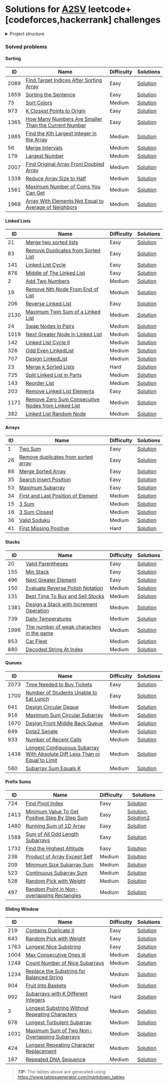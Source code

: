 # Solutions for [A2SV](https://a2sv.org/) leetcode+[codeforces,hackerrank] challenges

<details>
<summary>Project structure</summary>
<p>

```plain
root
|-- README.md
|-- pom.xml
|-- src
│   |
│   ├── main
│   │   ├── java/com/tomhydra/a2sv 
│   │       └── [platform(e.g leetcode)]
│   │           └── [topic(e.g arrays)]
│   │                └── _1_two_sum
|   |                     └── Solution.java
│   │                └── _2_valid_parenthesis
|   |                     └── Solution.java
|   |   
│   └── test
│       └── java/com/tomhydra/a2sv
│           └── [platform(e.g leetcode)]
│               └── [topic(e.g arrays)]
│                   |── _1_two_sum
|                        |-- SolutionTest.java
|
└── target
```
</p>

</details>

### Solved problems

#### Sorting
| ID   | Name                                                                                                                                       | Difficulty | Solutions                                                                                                                                                        |
|------|--------------------------------------------------------------------------------------------------------------------------------------------|------------|------------------------------------------------------------------------------------------------------------------------------------------------------------------|
| 2089 | [Find Target Indices After Sorting Array](https://leetcode.com/problems/find-target-indices-after-sorting-array/)                          | Easy       | [Solution](https://github.com/tomhydra/a2sv/blob/main/src/main/java/com/tomhydra/a2sv/leetcode/sorting/_2089_find_the_indices_after_sorting_array/Solution.java)              |
| 1859 | [Sorting the Sentence](https://leetcode.com/problems/sorting-the-sentence/)                                                                | Easy       | [Solution](https://github.com/tomhydra/a2sv/blob/main/src/main/java/com/tomhydra/a2sv/leetcode/sorting/_1859_sorting_the_sentence/Solution.java) |
| 75   | [Sort Colors](https://leetcode.com/problems/sort-colors/)                                                                                  | Medium     | [Solution](https://github.com/tomhydra/a2sv/blob/main/src/main/java/com/tomhydra/a2sv/leetcode/sorting/_75_sort_colors/Solution.java)                 |
| 973  | [K Closest Points to Origin](https://leetcode.com/problems/k-closest-points-to-origin/)                                                    | Easy       | [Solution](https://github.com/tomhydra/a2sv/blob/main/src/main/java/com/tomhydra/a2sv/leetcode/sorting/_973_k_closest_points_to_origin/Solution.java)                 |
| 1365 | [How Many Numbers Are Smaller Than the Current Number](https://leetcode.com/problems/how-many-numbers-are-smaller-than-the-current-number/) | Easy       | [Solution](https://github.com/tomhydra/a2sv/blob/main/src/main/java/com/tomhydra/a2sv/leetcode/sorting/_1365_how_many_numbers_are_smaller_than_the_current_number/Solution.java)                 |
| 1985 | [Find the Kth Largest Integer in the Array](https://leetcode.com/problems/find-the-kth-largest-integer-in-the-array/)                      | Medium     | [Solution](https://github.com/tomhydra/a2sv/blob/main/src/main/java/com/tomhydra/a2sv/leetcode/sorting/_1985_find_the_kth_largest_integer_in_the_array/Solution.java)                 |
| 56   | [Merge Intervals](https://leetcode.com/problems/merge-intervals/)                                                                          | Medium     | [Solution](https://github.com/tomhydra/a2sv/blob/main/src/main/java/com/tomhydra/a2sv/leetcode/sorting/_56_merge_intervals/Solution.java)                 |
| 179  | [Largest Number](https://leetcode.com/problems/largest-number/)                                                                            | Medium     | [Solution](https://github.com/tomhydra/a2sv/blob/main/src/main/java/com/tomhydra/a2sv/leetcode/sorting/_179_largest_number/Solution.java)                 |
| 2007 | [Find Original Array From Doubled Array](https://leetcode.com/problems/find-original-array-from-doubled-array/)                            | Medium     | [Solution](https://github.com/tomhydra/a2sv/blob/main/src/main/java/com/tomhydra/a2sv/leetcode/sorting/_2007_find_original_array_from_doubled_array/Solution.java)                 |
| 1338 | [Reduce Array Size to Half](https://leetcode.com/problems/reduce-array-size-to-the-half/)                                                  | Medium     | [Solution](https://github.com/tomhydra/a2sv/blob/main/src/main/java/com/tomhydra/a2sv/leetcode/sorting/_1338_reduce_array_size_to_half/Solution.java)                 |
| 1561 | [Maximum Number of Coins You Can Get](https://leetcode.com/problems/maximum-number-of-coins-you-can-get/)                                                  | Medium     | [Solution](https://github.com/tomhydra/a2sv/blob/main/src/main/java/com/tomhydra/a2sv/leetcode/sorting/_1561_maximum_number_of_coins_you_can_get/Solution.java)                 |
| 1968 | [Array With Elements Not Equal to Average of Neighbors](https://leetcode.com/problems/array-with-elements-not-equal-to-average-of-neighbors/)                                                  | Medium     | [Solution](https://github.com/tomhydra/a2sv/blob/main/src/main/java/com/tomhydra/a2sv/leetcode/sorting/_1968_array_with_elements_not_equal_to_average_of_neighbors/Solution.java)                 |


#### Linked Lists
| ID   | Name                                                                                                   | Difficulty | Solutions                                                                                                                                                        |
|------|--------------------------------------------------------------------------------------------------------|------------|------------------------------------------------------------------------------------------------------------------------------------------------------------------|
| 21    | [Merge two sorted lists](https://leetcode.com/problems/merge-two-sorted-lists)                         | Easy       | [Solution](https://github.com/tomhydra/a2sv/blob/main/src/main/java/com/tomhydra/a2sv/leetcode/linkedlists/_21_merge_two_sorted_lists/Solution.java)              |
| 83   | [Remove Duplicates from Sorted List](https://leetcode.com/problems/remove-duplicates-from-sorted-list) | Easy       | [Solution](https://github.com/tomhydra/a2sv/blob/main/src/main/java/com/tomhydra/a2sv/leetcode/linkedlists/_83_remove_duplicates_from_sorted_list/Solution.java) |
| 141  | [Linked List Cycle](https://leetcode.com/problems/linked-list-cycle)                                   | Easy       | [Solution](https://github.com/tomhydra/a2sv/blob/main/src/main/java/com/tomhydra/a2sv/leetcode/linkedlists/_141_linked_list_cycle/Solution.java)                 |
| 876  | [Middle of The Linked List](https://leetcode.com/problems/middle-of-the-linked-list/)                  | Easy       | [Solution](https://github.com/tomhydra/a2sv/blob/main/src/main/java/com/tomhydra/a2sv/leetcode/linkedlists/_876_middle_of_the_linked_list/Solution.java)                 |
| 2    | [Add Two Numbers](https://leetcode.com/problems/add-two-numbers/)                                      | Medium       | [Solution](https://github.com/tomhydra/a2sv/blob/main/src/main/java/com/tomhydra/a2sv/leetcode/linkedlists/_2_add_two_numbers/Solution.java)                 |
| 19   | [Remove Nth Node From End of List](https://leetcode.com/problems/remove-nth-node-from-end-of-list/)    | Medium       | [Solution](https://github.com/tomhydra/a2sv/blob/main/src/main/java/com/tomhydra/a2sv/leetcode/linkedlists/_19_remove_nth_node_from_end_of_list/Solution.java)                 |
| 206  | [Reverse Linked List](https://leetcode.com/problems/reverse-linked-list/)                              | Easy       | [Solution](https://github.com/tomhydra/a2sv/blob/main/src/main/java/com/tomhydra/a2sv/leetcode/linkedlists/_206_reverse_linked_list/Solution.java)                 |
| 2130 | [Maximum Twin Sum of a Linked List](https://leetcode.com/problems/maximum-twin-sum-of-a-linked-list/)  | Medium       | [Solution](https://github.com/tomhydra/a2sv/blob/main/src/main/java/com/tomhydra/a2sv/leetcode/linkedlists/_2130_maximum_twin_sum_of_a_linked_list/Solution.java)                 |
| 24   | [Swap Nodes in Pairs](https://leetcode.com/problems/swap-nodes-in-pairs/)                              | Medium       | [Solution](https://github.com/tomhydra/a2sv/blob/main/src/main/java/com/tomhydra/a2sv/leetcode/linkedlists/_24_swap_nodes_in_pairs/Solution.java)                 |
| 1019 | [Next Greater Node in Linked List](https://leetcode.com/problems/next-greater-node-in-linked-list/)    | Medium       | [Solution](https://github.com/tomhydra/a2sv/blob/main/src/main/java/com/tomhydra/a2sv/leetcode/linkedlists/_1019_next_greater_node_in_linked_list/Solution.java)                 |
| 142  | [Linked LIst Cycle II](https://leetcode.com/problems/linked-list-cycle-ii/)                            | Medium       | [Solution](https://github.com/tomhydra/a2sv/blob/main/src/main/java/com/tomhydra/a2sv/leetcode/linkedlists/_142_linked_list_cycle_ii/Solution.java)                 |
| 328  | [Odd Even LinkedList](https://leetcode.com/problems/odd-even-linked-list/)                             | Medium       | [Solution](https://github.com/tomhydra/a2sv/blob/main/src/main/java/com/tomhydra/a2sv/leetcode/linkedlists/_328_odd_even_linked_list/Solution.java)                 |
| 707  | [Design LinkedList](https://leetcode.com/problems/design-linked-list/)                               | Medium       | [Solution](https://github.com/tomhydra/a2sv/blob/main/src/main/java/com/tomhydra/a2sv/leetcode/linkedlists/_707_design_linked_list/Solution.java)                 |
| 23  | [Merge k Sorted Lists](https://leetcode.com/problems/merge-k-sorted-lists/)                               | Hard       | [Solution](https://github.com/tomhydra/a2sv/blob/main/src/main/java/com/tomhydra/a2sv/leetcode/linkedlists/_23_merge_k_sorted_lists/Solution.java)                 |
| 725  | [Split Linked List in Parts](https://leetcode.com/problems/split-linked-list-in-parts/)                               | Medium       | [Solution](https://github.com/tomhydra/a2sv/blob/main/src/main/java/com/tomhydra/a2sv/leetcode/linkedlists/_725_split_linked_list_in_parts/Solution.java)                 |
| 143  | [Reorder List](https://leetcode.com/problems/reorder-list/)                               | Medium       | [Solution](https://github.com/tomhydra/a2sv/blob/main/src/main/java/com/tomhydra/a2sv/leetcode/linkedlists/_143_reorder_list/Solution.java)                 |
| 203  | [Remove Linked List Elements](https://leetcode.com/problems/remove-linked-list-elements/)                               | Easy       | [Solution](https://github.com/tomhydra/a2sv/blob/main/src/main/java/com/tomhydra/a2sv/leetcode/linkedlists/_203_remove_linked_list_elements/Solution.java)                 |
| 1171  | [Remove Zero Sum Consecutive Nodes from Linked List](https://leetcode.com/problems/remove-zero-sum-consecutive-nodes-from-linked-list/)                               | Medium       | [Solution](https://github.com/tomhydra/a2sv/blob/main/src/main/java/com/tomhydra/a2sv/leetcode/linkedlists/_1171_remove_zero_sum_consecutive_nodes_from_linked_list/Solution.java)                 |
| 382  | [Linked List Random Node](https://leetcode.com/problems/linked-list-random-node/)                               | Medium       | [Solution](https://github.com/tomhydra/a2sv/blob/main/src/main/java/com/tomhydra/a2sv/leetcode/linkedlists/_382_linked_list_random_node/Solution.java)                 |


#### Arrays
| ID | Name                                                                                                                         | Difficulty | Solutions                                                                                                                                                                        |
|----|------------------------------------------------------------------------------------------------------------------------------|------------|----------------------------------------------------------------------------------------------------------------------------------------------------------------------------------|
| 1  | [Two Sum](https://leetcode.com/problems/two-sum)                                                                             | Easy       | [Solution](https://github.com/tomhydra/a2sv/blob/main/src/main/java/com/tomhydra/a2sv/leetcode/arrays/_1_two_sum/Solution.java)                                                  |
| 26 | [Remove duplicates from sorted array](https://leetcode.com/problems/remove-duplicates-from-sorted-array)                     | Easy       | [Solution](https://github.com/tomhydra/a2sv/blob/main/src/main/java/com/tomhydra/a2sv/leetcode/arrays/_26_remove_duplicates_from_sorted_array/Solution.java)                     |
| 88 | [Merge Sorted Array](https://leetcode.com/problems/merge-sorted-array)                                                       | Easy       | [Solution](https://github.com/tomhydra/a2sv/blob/main/src/main/java/com/tomhydra/a2sv/leetcode/arrays/_88_merge_sorted_array/Solution.java)                                      |
| 35 | [Search Insert Position](https://leetcode.com/problems/search-insert-position)                                               | Easy       | [Solution](https://github.com/tomhydra/a2sv/blob/main/src/main/java/com/tomhydra/a2sv/leetcode/arrays/_35_search_insert_position/Solution.java)                                  |
| 53 | [Maximum Subarray](https://leetcode.com/problems/maximum-subarray/)                                                          | Easy       | [Solution](https://github.com/tomhydra/a2sv/blob/main/src/main/java/com/tomhydra/a2sv/leetcode/arrays/_53_maximum_subarray/Solution.java)                                        |
| 34 | [First and Last Position of Element](https://leetcode.com/problems/find-first-and-last-position-of-element-in-sorted-array/) | Medium     | [Solution](https://github.com/tomhydra/a2sv/blob/main/src/main/java/com/tomhydra/a2sv/leetcode/arrays/_34_find_first_and_last_position_of_element_in_sorted_array/Solution.java) |
| 15 | [3 Sum](https://leetcode.com/problems/3sum)                                                                                  | Medium     | [Solution](https://github.com/tomhydra/a2sv/blob/main/src/main/java/com/tomhydra/a2sv/leetcode/arrays/_15_3sum/Solution.java)                                                    |
| 16 | [3 Sum Closest](https://leetcode.com/problems/3sum-closest)                                                                  | Medium     | [Solution](https://github.com/tomhydra/a2sv/blob/main/src/main/java/com/tomhydra/a2sv/leetcode/arrays/_16_3sum_closest/Solution.java)                                            |
| 36 | [Valid Soduku](https://leetcode.com/problems/valid-sudoku/)                                                                  | Medium     | [Solution](https://github.com/tomhydra/a2sv/blob/main/src/main/java/com/tomhydra/a2sv/leetcode/arrays/_36_valid_soduku/Solution.java)                                            |
| 41 | [First Missing Positive](https://leetcode.com/problems/first-missing-positive/)                                              | Hard       | [Solution](https://github.com/tomhydra/a2sv/blob/main/src/main/java/com/tomhydra/a2sv/leetcode/arrays/_41_first_missing_positive/Solution.java)                                  |


#### Stacks
| ID   | Name                                                                                                              | Difficulty | Solutions                                                                                                                                                             |
|------|-------------------------------------------------------------------------------------------------------------------|------------|-----------------------------------------------------------------------------------------------------------------------------------------------------------------------|
| 20   | [Valid Parentheses](https://leetcode.com/problems/valid-parentheses)                                              | Easy       | [Solution](https://github.com/tomhydra/a2sv/blob/main/src/main/java/com/tomhydra/a2sv/leetcode/stacks/_20_valid_parentheses/Solution.java)                            |
| 155  | [Min Stack](https://leetcode.com/problems/min-stack)                                                              | Easy       | [Solution](https://github.com/tomhydra/a2sv/blob/main/src/main/java/com/tomhydra/a2sv/leetcode/stacks/_155_min_stack/MinStack.java)                                   |
| 496  | [Next Greater Element](https://leetcode.com/problems/next-greater-element-i)                                      | Easy       | [Solution](https://github.com/tomhydra/a2sv/blob/main/src/main/java/com/tomhydra/a2sv/leetcode/stacks/_496_next_greater_element_i/Solution.java)                      |
| 150  | [Evaluate Reverse Polish Notation](https://leetcode.com/problems/evaluate-reverse-polish-notation)                | Medium     | [Solution](https://github.com/tomhydra/a2sv/blob/main/src/main/java/com/tomhydra/a2sv/leetcode/stacks/_150_evaluate_reverse_polish_notation/Solution.java)            |
| 131  | [Best Time To Buy and Sell Stocks](https://leetcode.com/problems/best-time-to-buy-and-sell-stock/)                | Medium     | [Solution](https://github.com/tomhydra/a2sv/blob/main/src/main/java/com/tomhydra/a2sv/leetcode/stacks/_121_best_time_to_buy_and_sell_stocks/Solution.java)            |
| 1381 | [Design a Stack with Increment Operation](https://leetcode.com/problems/design-a-stack-with-increment-operation/) | Medium     | [Solution](https://github.com/tomhydra/a2sv/blob/main/src/main/java/com/tomhydra/a2sv/leetcode/stacks/_1381_design_a_stack_with_increment_operation/CustomStack.java) |
| 739  | [Daily Temperatures](https://leetcode.com/problems/daily-temperatures)                                            | Medium     | [Solution](https://github.com/tomhydra/a2sv/blob/main/src/main/java/com/tomhydra/a2sv/leetcode/stacks/_739_daily_temperatures/Solution.java)                          |
| 1996  | [The number of weak characters in the game](https://leetcode.com/problems/the-number-of-weak-characters-in-the-game/)                                            | Medium     | [Solution](https://github.com/tomhydra/a2sv/blob/main/src/main/java/com/tomhydra/a2sv/leetcode/stacks/_1996_the_number_of_weak_characters_in_the_game/Solution.java)                          |
| 853  | [Car Fleet](https://leetcode.com/problems/car-fleet/)                                            | Medium     | [Solution](https://github.com/tomhydra/a2sv/blob/main/src/main/java/com/tomhydra/a2sv/leetcode/stacks/_853_car_fleet/Solution.java)                          |
| 880  | [Decoded String At Index](https://leetcode.com/problems/decoded-string-at-index/)                                            | Medium     | [Solution](https://github.com/tomhydra/a2sv/blob/main/src/main/java/com/tomhydra/a2sv/leetcode/stacks/_880_decoded_string_at_index/Solution.java)                          |

#### Queues
| ID   | Name                                                                                                            | Difficulty | Solutions                                                                                                                                                         |
|------|-----------------------------------------------------------------------------------------------------------------|------------|-------------------------------------------------------------------------------------------------------------------------------------------------------------------|
| 2073 | [Time Needed to Buy Tickets](https://leetcode.com/problems/time-needed-to-buy-tickets/)                         | Easy       | [Solution](https://github.com/tomhydra/a2sv/blob/main/src/main/java/com/tomhydra/a2sv/leetcode/queues/_2073_time_needed_to_buy_tickets/Solution.java) |
| 1700 | [Number of Students Unable to Eat Lunch](https://leetcode.com/problems/number-of-students-unable-to-eat-lunch/) | Easy       | [Solution](https://github.com/tomhydra/a2sv/blob/main/src/main/java/com/tomhydra/a2sv/leetcode/queues/_1700_number_of_students_unable_to_eat_lunch/Solution.java)             |
| 641  | [Design Circular Deque](https://leetcode.com/problems/maximum-sum-circular-subarray)                                    | Medium     | [Solution](https://github.com/tomhydra/a2sv/blob/main/src/main/java/com/tomhydra/a2sv/leetcode/queues/_641_design_circular_deque/Solution.java)                   |
| 918  | [Maximum Sum Circular Subarray](https://leetcode.com/problems/design-front-middle-back-queue/)                                    | Medium     | [Solution](https://github.com/tomhydra/a2sv/blob/main/src/main/java/com/tomhydra/a2sv/leetcode/queues/_918_maximum_sum_circular_subarray/Solution.java)                   |
| 1670  | [Design Front Middle Back Queue](https://leetcode.com/problems/design-circular-deque)                                    | Medium     | [Solution](https://github.com/tomhydra/a2sv/blob/main/src/main/java/com/tomhydra/a2sv/leetcode/queues/_1670_design_front_middle_back_queue/FrontMiddleBackQueue.java)                   |
| 649  | [Dota2 Senate](https://leetcode.com/problems/dota2-senate/)                                    | Medium     | [Solution](https://github.com/tomhydra/a2sv/blob/main/src/main/java/com/tomhydra/a2sv/leetcode/queues/_649_dota2_senate/Solution.java)                   |
| 933  | [Number of Recent Calls](https://leetcode.com/problems/number-of-recent-calls/)                                    | Medium     | [Solution](https://github.com/tomhydra/a2sv/blob/main/src/main/java/com/tomhydra/a2sv/leetcode/queues/_933_number_of_recent_calls/RecentCounter.java)                   |
| 1438  | [Longest Contiguoous Subarray With Absolute Diff Less Than or Equal to Limit](https://leetcode.com/problems/longest-continuous-subarray-with-absolute-diff-less-than-or-equal-to-limit/)                                    | Medium     | [Solution](https://github.com/tomhydra/a2sv/blob/main/src/main/java/com/tomhydra/a2sv/leetcode/queues/_1438_longest_continuous_subarray_with_absolute_diff_less_than_or_equal_to_limit/Solution.java)                   |
| 560  | [Subarray Sum Equals K](https://leetcode.com/problems/subarray-sum-equals-k/)                                    | Medium     | [Solution](https://github.com/tomhydra/a2sv/blob/main/src/main/java/com/tomhydra/a2sv/leetcode/queues/_560_subarray_sum_equal_k/Solution.java)                   |

#### Prefix Sums
| ID   | Name                                               | Difficulty | Solutions                                                                                                                                                                                                                                                                                                                                                      |
|------|----------------------------------------------------|------------|----------------------------------------------------------------------------------------------------------------------------------------------------------------------------------------------------------------------------------------------------------------------------------------------------------------------------------------------------------------|
| 724  | [Find Pivot Index](https://leetcode.com/problems/find-pivot-index)                               | Easy       | [Solution](https://github.com/tomhydra/a2sv/blob/main/src/main/java/com/tomhydra/a2sv/leetcode/prefix_sum/_724_find_pivot_index/Solution.java)                                                                                                                                                                                                                 |
| 1413 | [Minimum Value To Get Positive Step By Step Sum](https://leetcode.com/problems/minimum-value-to-get-positive-step-by-step-sum) | Easy       | [Solution](https://github.com/tomhydra/a2sv/blob/main/src/main/java/com/tomhydra/a2sv/leetcode/prefix_sum/_1413_minimum_value_to_get_positive_step_by_step_sum/Solution.java), [Solution2](https://github.com/tomhydra/a2sv/blob/main/src/main/java/com/tomhydra/a2sv/leetcode/prefix_sum/_1413_minimum_value_to_get_positive_step_by_step_sum/Solution2.java) |
| 1480 | [Running Sum of 1D Array](https://leetcode.com/problems/running-sum-of-1d-array)                        | Easy       | [Solution](https://github.com/tomhydra/a2sv/blob/main/src/main/java/com/tomhydra/a2sv/leetcode/prefix_sum/_1480_running_sum_of_1d_array/Solution.java)                                                                                                                                                                                                         |
| 1588 | [Sum of All Odd Length Subarrays](https://leetcode.com/problems/sum-of-all-odd-length-subarrays)                | Easy       | [Solution](https://github.com/tomhydra/a2sv/blob/main/src/main/java/com/tomhydra/a2sv/leetcode/prefix_sum/_1588_sum_of_all_odd_length_subarrays/Solution.java)                                                                                                                                                                                                 |
| 1732 | [Find the Highest Altitude](https://leetcode.com/problems/find-the-highest-altitude/)               | Easy       | [Solution](https://github.com/tomhydra/a2sv/blob/main/src/main/java/com/tomhydra/a2sv/leetcode/prefix_sum/_1732_find_the_highest_altitude/Solution.java)                                                                                                                                                                                                       |
| 238  | [Product of Array Except Self](https://leetcode.com/problems/product-of-array-except-self/)                | Medium     | [Solution](https://github.com/tomhydra/a2sv/blob/main/src/main/java/com/tomhydra/a2sv/leetcode/prefix_sum/_238_product_of_array_except_self/Solution.java)                                                                                                                                                                                                     || 238 | [Product of Array Except Self](https://leetcode.com/problems/product-of-array-except-self/)                | Medium       | [Solution](https://github.com/tomhydra/a2sv/blob/main/src/main/java/com/tomhydra/a2sv/leetcode/prefix_sum/_238_product_of_array_except_self/Solution.java)                                                                                                                                                                                                 |
| 209  | [Minimum Size Subarray Sum](https://leetcode.com/problems/minimum-size-subarray-sum/)                | Medium     | [Solution](https://github.com/tomhydra/a2sv/blob/main/src/main/java/com/tomhydra/a2sv/leetcode/prefix_sum/_209_minimum_size_subarray_sum/Solution.java)                                                                                                                                                                                                        || 238 | [Product of Array Except Self](https://leetcode.com/problems/product-of-array-except-self/)                | Medium       | [Solution](https://github.com/tomhydra/a2sv/blob/main/src/main/java/com/tomhydra/a2sv/leetcode/prefix_sum/_238_product_of_array_except_self/Solution.java)                                                                                                                                                                                                 |
| 523  | [Continuous Subarray Sum](https://leetcode.com/problems/continuous-subarray-sum/)                | Medium     | [Solution](https://github.com/tomhydra/a2sv/blob/main/src/main/java/com/tomhydra/a2sv/leetcode/prefix_sum/_523_continuous_subarray_sum/Solution.java)                                                                                                                                                                                                          || 238 | [Product of Array Except Self](https://leetcode.com/problems/product-of-array-except-self/)                | Medium       | [Solution](https://github.com/tomhydra/a2sv/blob/main/src/main/java/com/tomhydra/a2sv/leetcode/prefix_sum/_238_product_of_array_except_self/Solution.java)                                                                                                                                                                                                 |
| 528  | [Random Pick with Weight](https://leetcode.com/problems/random-pick-with-weight/)                                | Medium     | [Solution](https://github.com/tomhydra/a2sv/blob/main/src/main/java/com/tomhydra/a2sv/leetcode/prefix_sum/_528_random_pick_with_weight/Solution.java)                                                                                                                                                                                                          |
| 497  | [Random Point in Non-overlapping Rectangles](https://leetcode.com/problems/random-point-in-non-overlapping-rectangles/)                                | Medium     | [Solution](https://github.com/tomhydra/a2sv/blob/main/src/main/java/com/tomhydra/a2sv/leetcode/prefix_sum/_497_random_point_in_non_overlapping_rectangle/Solution.java)                                                                                                                                                                                                          |

#### Sliding Window
| ID   | Name                                                                                                                            | Difficulty | Solutions                                                                                                                                          |
|------|---------------------------------------------------------------------------------------------------------------------------------|------------|----------------------------------------------------------------------------------------------------------------------------------------------------|
| 219  | [Contains Duplicate II](https://leetcode.com/problems/contains-duplicate-ii/)                                                   | Easy       | [Solution](https://github.com/tomhydra/a2sv/blob/main/src/main/java/com/tomhydra/a2sv/leetcode/sliding_window/_219_contains_duplicate_II/Solution.java) |
| 643  | [Random Pick with Weight](https://leetcode.com/problems/random-pick-with-weight/)                                               | Easy       | [Solution](https://github.com/tomhydra/a2sv/blob/main/src/main/java/com/tomhydra/a2sv/leetcode/sliding_window/_643_maximum_average_subarray_I/Solution.java) |
| 1763 | [Longest Nice Substring](https://leetcode.com/problems/longest-nice-substring/)                                                 | Easy       | [Solution](https://github.com/tomhydra/a2sv/blob/main/src/main/java/com/tomhydra/a2sv/leetcode/sliding_window/_1763_longest_nice_substring/Solution.java) |
| 1004 | [Max Consecutive Ones III](https://leetcode.com/problems/max-consecutive-ones-iii/)                                             | Medium     | [Solution](https://github.com/tomhydra/a2sv/blob/main/src/main/java/com/tomhydra/a2sv/leetcode/sliding_window/_1004_max_consecutive_ones_III/Solution.java) |
| 1248 | [Count Number of Nice Subarrays](https://leetcode.com/problems/count-number-of-nice-subarrays/)                                 | Medium     | [Solution](https://github.com/tomhydra/a2sv/blob/main/src/main/java/com/tomhydra/a2sv/leetcode/sliding_window/_1248_count_number_of_nice_subarrays/Solution.java) |
| 1234 | [Replace the Substring for Balanced String](https://leetcode.com/problems/replace-the-substring-for-balanced-string/)           | Medium     | [Solution](https://github.com/tomhydra/a2sv/blob/main/src/main/java/com/tomhydra/a2sv/leetcode/sliding_window/_1234_replace_the_string_for_balanced_string/Solution.java) |
| 904  | [Fruit Into Baskets](https://leetcode.com/problems/fruit-into-baskets/)                                                         | Medium     | [Solution](https://github.com/tomhydra/a2sv/blob/main/src/main/java/com/tomhydra/a2sv/leetcode/sliding_window/_904_fruit_into_baskets/Solution.java) |
| 992  | [Subarrays with K Different Integers](https://leetcode.com/problems/subarrays-with-k-different-integers/)                       | Hard       | [Solution](https://github.com/tomhydra/a2sv/blob/main/src/main/java/com/tomhydra/a2sv/leetcode/sliding_window/_992_subarrays_with_k_different_integers/Solution.java) |
| 3    | [Longest Substring Without Repeating Characters](https://leetcode.com/problems/longest-substring-without-repeating-characters/) | Medium       | [Solution](https://github.com/tomhydra/a2sv/blob/main/src/main/java/com/tomhydra/a2sv/leetcode/sliding_window/_3_longest_substring_without_repeating_characters/Solution.java) |
| 978  | [Longest Turbulent Subarray](https://leetcode.com/problems/longest-turbulent-subarray/)                                         | Medium       | [Solution](https://github.com/tomhydra/a2sv/blob/main/src/main/java/com/tomhydra/a2sv/leetcode/sliding_window/_978_longest_turbulent_subarray/Solution.java) |
| 1031 | [Maximum Sum of Two Non-Overlapping Subarrays](https://leetcode.com/problems/maximum-sum-of-two-non-overlapping-subarrays/)     | Medium       | [Solution](https://github.com/tomhydra/a2sv/blob/main/src/main/java/com/tomhydra/a2sv/leetcode/sliding_window/_1031_maximum_sum_of_two_non_overlapping_subarrays/Solution.java) |
| 424  | [Longest Repeating Character Replacement](https://leetcode.com/problems/longest-repeating-character-replacement/)                            | Medium       | [Solution](https://github.com/tomhydra/a2sv/blob/main/src/main/java/com/tomhydra/a2sv/leetcode/sliding_window/_424_longest_repeating_character_replacement/Solution.java) |
| 187  | [Repeated DNA Sequence](https://leetcode.com/problems/repeated-dna-sequences/)                            | Medium       | [Solution](https://github.com/tomhydra/a2sv/blob/main/src/main/java/com/tomhydra/a2sv/leetcode/sliding_window/_187_repeated_dna_sequence/Solution.java) |


> **_TIP:_** The tables above are generated using https://www.tablesgenerator.com/markdown_tables
